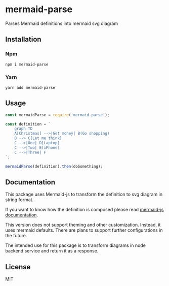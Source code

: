 # mermaid-parse
Parses Mermaid definitions into mermaid svg diagram

## Installation

### Npm
```shell
npm i mermaid-parse
```

### Yarn
```shell
yarn add mermaid-parse
```

## Usage

```js
const mermaidParse = require('mermaid-parse');

const definition = `
    graph TD
    A[Christmas] -->|Get money| B(Go shopping)
    B --> C{Let me think}
    C -->|One| D[Laptop]
    C -->|Two| E[iPhone]
    C -->|Three| F
`;

mermaidParse(definition).then(doSomething);
```

## Documentation
This package uses Mermaid-js to transform the definition to svg diagram in string format.

If you want to know how the definition is composed please read [mermaid-js documentation](https://mermaid-js.github.io/mermaid/#/).

This version does not support theming and other customization.
Instead, it uses mermaid defaults.
There are plans to support further configurations in the future.

The intended use for this package is to transform diagrams in node backend service and return it as a response.

## License

MIT
<!-- github-only-end -->
